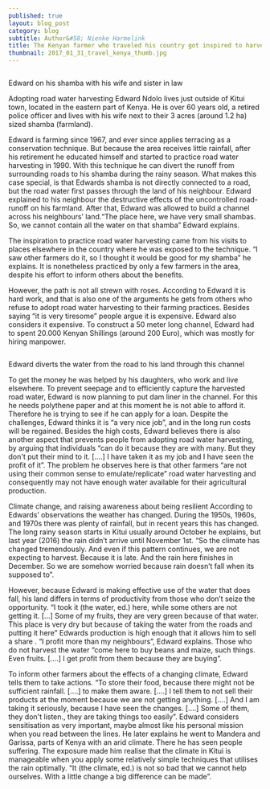 ```yaml
---
published: true
layout: blog_post
category: blog
subtitle: Author&#58; Nienke Harmelink
title: The Kenyan farmer who traveled his country got inspired to harvest road water and is telling others to do the same
thumbnail: 2017_01_31_travel_kenya_thumb.jpg
---
```


<img src="{{ site.baseurl }}/img/news/2017_01_31_travel_kenya_banner1.jpg" alt="">

<p class="caption">Edward on his shamba with his wife and sister in law</p>

Adopting road water harvesting Edward Ndolo lives just outside of Kitui town, located in the eastern part of Kenya. He is over 60 years old, a retired police officer and lives with his wife next to their 3 acres (around 1.2 ha) sized shamba (farmland).

Edward is farming since 1967, and ever since applies terracing as a conservation technique. But because the area receives little rainfall, after his retirement he educated himself and started to practice road water harvesting in 1990. With this technique he can divert the runoff from surrounding roads to his shamba during the rainy season. What makes this case special, is that Edwards shamba is not directly connected to a road, but the road water first passes through the land of his neighbour. Edward explained to his neighbour the destructive effects of the uncontrolled road-runoff on his farmland. After that, Edward was allowed to build a channel across his neighbours’ land.“The place here, we have very small shambas. So, we cannot contain all the water on that shamba” Edward explains.

The inspiration to practice road water harvesting came from his visits to places elsewhere in the country where he was exposed to the technique. “I saw other farmers do it, so I thought it would be good for my shamba” he explains. It is nonetheless practiced by only a few farmers in the area, despite his effort to inform others about the benefits.

However, the path is not all strewn with roses. According to Edward it is hard work, and that is also one of the arguments he gets from others who refuse to adopt road water harvesting to their farming practices. Besides saying “it is very tiresome” people argue it is expensive. Edward also considers it expensive. To construct a 50 meter long channel, Edward had to spent 20.000 Kenyan Shillings (around 200 Euro), which was mostly for hiring manpower.

<img src="{{ site.baseurl }}/img/news/2017_01_31_travel_kenya_banner2.jpg" alt="">

<p class="caption">Edward diverts the water from the road to his land through this channel</p>

To get the money he was helped by his daughters, who work and live elsewhere. To prevent seepage and to efficiently capture the harvested road water, Edward is now planning to put dam liner in the channel. For this he needs polythene paper and at this moment he is not able to afford it. Therefore he is trying to see if he can apply for a loan. Despite the challenges, Edward thinks it is “a very nice job”, and in the long run costs will be regained. Besides the high costs, Edward believes there is also another aspect that prevents people from adopting road water harvesting, by arguing that individuals “can do it because they are with many. But they don't put their mind to it. [….] I have taken it as my job and I have seen the profit of it”. The problem he observes here is that other farmers “are not using their common sense to emulate/replicate” road water harvesting and consequently may not have enough water available for their agricultural production.

Climate change, and raising awareness about being resilient According to Edwards’ observations the weather has changed. During the 1950s, 1960s, and 1970s there was plenty of rainfall, but in recent years this has changed. The long rainy season starts in Kitui usually around October he explains, but last year (2016) the rain didn’t arrive until November 1st. “So the climate has changed tremendously. And even if this pattern continues, we are not expecting to harvest. Because it is late. And the rain here finishes in December. So we are somehow worried because rain doesn’t fall when its supposed to”.

However, because Edward is making effective use of the water that does fall, his land differs in terms of productivity from those who don’t seize the opportunity. “I took it (the water, ed.) here, while some others are not getting it. […] Some of my fruits, they are very green because of that water. This place is very dry but because of taking the water from the roads and putting it here” Edwards production is high enough that it allows him to sell a share . “I profit more than my neighbours”, Edward explains. Those who do not harvest the water “come here to buy beans and maize, such things. Even fruits. [….] I get profit from them because they are buying”.

To inform other farmers about the effects of a changing climate, Edward tells them to take actions. “To store their food, because there might not be sufficient rainfall. [.…] to make them aware. [….] I tell them to not sell their products at the moment because we are not getting anything. [….] And I am taking it seriously, because I have seen the changes. [….] Some of them, they don't listen., they are taking things too easily”. Edward considers sensitisation as very important, maybe almost like his personal mission when you read between the lines. He later explains he went to Mandera and Garissa, parts of Kenya with an arid climate. There he has seen people suffering. The exposure made him realise that the climate in Kitui is manageable when you apply some relatively simple techniques that utilises the rain optimally. “It (the climate, ed.) is not so bad that we cannot help ourselves. With a little change a big difference can be made”.
 



